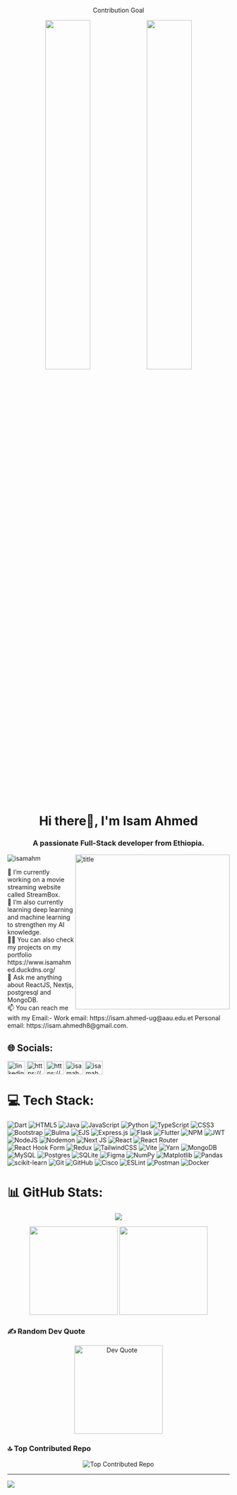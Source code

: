 <p align="center">Contribution Goal</p>
<div align="center">
  <img src="https://github.com/user-attachments/assets/f02e3a82-865a-4ee6-be95-0d6e7635d00f" width="45%">
  <img src="https://i.redd.it/useo8hrsi6k91.png" width="45%">
</div>



<h1 align="center">Hi there👋, I'm Isam Ahmed</h1>
<h3 align="center">A passionate Full-Stack developer from Ethiopia.</h3>

<p align="left">
  <img
    src="https://media.licdn.com/dms/image/v2/D4E12AQGWZAOnLDRaQw/article-cover_image-shrink_600_2000/article-cover_image-shrink_600_2000/0/1656679844338?e=2147483647&v=beta&t=SQdrnHcfunUp3CIZMR-clLwQFjkIS9ShTlqTppgmlR0"
    alt="title"
    align="right"
    width="350" />
</p>


<p align="left">
  <img
    src="https://komarev.com/ghpvc/?username=isamahm&label=Profile%20views&color=0e75b6&style=flat"
    alt="isamahm"
  />
</p>
🔭 I’m currently working on a movie streaming website called StreamBox.<br>🌱 I’m also currently learning deep learning and machine learning to strengthen my AI knowledge.<br>👨‍💻 You can also check my projects on my portfolio https://www.isamahmed.duckdns.org/<br>💬 Ask me anything about ReactJS, Nextjs, postgresql and MongoDB.<br>📫 You can reach me with my Email:- Work email: https://isam.ahmed-ug@aau.edu.et Personal email: https://isam.ahmedh8@gmail.com.


## 🌐 Socials:

<p align="left">
  <a href="https://www.linkedin.com/in/isam-ahmed-b0b980306/" target="blank"
    ><img
      align="center"
      src="https://raw.githubusercontent.com/rahuldkjain/github-profile-readme-generator/master/src/images/icons/Social/linked-in-alt.svg"
      alt="linkedin.com/in/isam-ahmed-b0b980306"
      height="30"
      width="40"
  /></a>
  <a href="https://stackoverflow.com/users/29500925/isamahm" target="blank"
    ><img
      align="center"
      src="https://raw.githubusercontent.com/rahuldkjain/github-profile-readme-generator/master/src/images/icons/Social/stack-overflow.svg"
      alt="https://stackoverflow.com/users/29500925/isamahm"
      height="30"
      width="40"
  /></a>
  <a href="https://www.kaggle.com/isamahm" target="blank"
    ><img
      align="center"
      src="https://raw.githubusercontent.com/rahuldkjain/github-profile-readme-generator/master/src/images/icons/Social/kaggle.svg"
      alt="https://www.kaggle.com/isamahm"
      height="30"
      width="40"
  /></a>
  <a href="https://www.hackerrank.com/isamahm" target="blank"
    ><img
      align="center"
      src="https://raw.githubusercontent.com/rahuldkjain/github-profile-readme-generator/master/src/images/icons/Social/hackerrank.svg"
      alt="isamahm"
      height="30"
      width="40"
  /></a>
  <a href="https://www.leetcode.com/isamahm" target="blank"
    ><img
      align="center"
      src="https://raw.githubusercontent.com/rahuldkjain/github-profile-readme-generator/master/src/images/icons/Social/leet-code.svg"
      alt="isamahm"
      height="30"
      width="40"
  /></a>
</p>

# 💻 Tech Stack:
![Dart](https://img.shields.io/badge/dart-%230175C2.svg?style=for-the-badge&logo=dart&logoColor=white) ![HTML5](https://img.shields.io/badge/html5-%23E34F26.svg?style=for-the-badge&logo=html5&logoColor=white) ![Java](https://img.shields.io/badge/java-%23ED8B00.svg?style=for-the-badge&logo=openjdk&logoColor=white) ![JavaScript](https://img.shields.io/badge/javascript-%23323330.svg?style=for-the-badge&logo=javascript&logoColor=%23F7DF1E) ![Python](https://img.shields.io/badge/python-3670A0?style=for-the-badge&logo=python&logoColor=ffdd54) ![TypeScript](https://img.shields.io/badge/typescript-%23007ACC.svg?style=for-the-badge&logo=typescript&logoColor=white) ![CSS3](https://img.shields.io/badge/css3-%231572B6.svg?style=for-the-badge&logo=css3&logoColor=white) ![Bootstrap](https://img.shields.io/badge/bootstrap-%238511FA.svg?style=for-the-badge&logo=bootstrap&logoColor=white) ![Bulma](https://img.shields.io/badge/bulma-00D0B1?style=for-the-badge&logo=bulma&logoColor=white) ![EJS](https://img.shields.io/badge/ejs-%23B4CA65.svg?style=for-the-badge&logo=ejs&logoColor=black) ![Express.js](https://img.shields.io/badge/express.js-%23404d59.svg?style=for-the-badge&logo=express&logoColor=%2361DAFB) ![Flask](https://img.shields.io/badge/flask-%23000.svg?style=for-the-badge&logo=flask&logoColor=white) ![Flutter](https://img.shields.io/badge/Flutter-%2302569B.svg?style=for-the-badge&logo=Flutter&logoColor=white) ![NPM](https://img.shields.io/badge/NPM-%23CB3837.svg?style=for-the-badge&logo=npm&logoColor=white) ![JWT](https://img.shields.io/badge/JWT-black?style=for-the-badge&logo=JSON%20web%20tokens) ![NodeJS](https://img.shields.io/badge/node.js-6DA55F?style=for-the-badge&logo=node.js&logoColor=white) ![Nodemon](https://img.shields.io/badge/NODEMON-%23323330.svg?style=for-the-badge&logo=nodemon&logoColor=%BBDEAD) ![Next JS](https://img.shields.io/badge/Next-black?style=for-the-badge&logo=next.js&logoColor=white) ![React](https://img.shields.io/badge/react-%2320232a.svg?style=for-the-badge&logo=react&logoColor=%2361DAFB) ![React Router](https://img.shields.io/badge/React_Router-CA4245?style=for-the-badge&logo=react-router&logoColor=white) ![React Hook Form](https://img.shields.io/badge/React%20Hook%20Form-%23EC5990.svg?style=for-the-badge&logo=reacthookform&logoColor=white) ![Redux](https://img.shields.io/badge/redux-%23593d88.svg?style=for-the-badge&logo=redux&logoColor=white) ![TailwindCSS](https://img.shields.io/badge/tailwindcss-%2338B2AC.svg?style=for-the-badge&logo=tailwind-css&logoColor=white) ![Vite](https://img.shields.io/badge/vite-%23646CFF.svg?style=for-the-badge&logo=vite&logoColor=white) ![Yarn](https://img.shields.io/badge/yarn-%232C8EBB.svg?style=for-the-badge&logo=yarn&logoColor=white) ![MongoDB](https://img.shields.io/badge/MongoDB-%234ea94b.svg?style=for-the-badge&logo=mongodb&logoColor=white) ![MySQL](https://img.shields.io/badge/mysql-4479A1.svg?style=for-the-badge&logo=mysql&logoColor=white) ![Postgres](https://img.shields.io/badge/postgres-%23316192.svg?style=for-the-badge&logo=postgresql&logoColor=white) ![SQLite](https://img.shields.io/badge/sqlite-%2307405e.svg?style=for-the-badge&logo=sqlite&logoColor=white) ![Figma](https://img.shields.io/badge/figma-%23F24E1E.svg?style=for-the-badge&logo=figma&logoColor=white) ![NumPy](https://img.shields.io/badge/numpy-%23013243.svg?style=for-the-badge&logo=numpy&logoColor=white) ![Matplotlib](https://img.shields.io/badge/Matplotlib-%23ffffff.svg?style=for-the-badge&logo=Matplotlib&logoColor=black) ![Pandas](https://img.shields.io/badge/pandas-%23150458.svg?style=for-the-badge&logo=pandas&logoColor=white) ![scikit-learn](https://img.shields.io/badge/scikit--learn-%23F7931E.svg?style=for-the-badge&logo=scikit-learn&logoColor=white) ![Git](https://img.shields.io/badge/git-%23F05033.svg?style=for-the-badge&logo=git&logoColor=white) ![GitHub](https://img.shields.io/badge/github-%23121011.svg?style=for-the-badge&logo=github&logoColor=white) ![Cisco](https://img.shields.io/badge/cisco-%23049fd9.svg?style=for-the-badge&logo=cisco&logoColor=black) ![ESLint](https://img.shields.io/badge/ESLint-4B3263?style=for-the-badge&logo=eslint&logoColor=white) ![Postman](https://img.shields.io/badge/Postman-FF6C37?style=for-the-badge&logo=postman&logoColor=white) ![Docker](https://img.shields.io/badge/docker-%230db7ed.svg?style=for-the-badge&logo=docker&logoColor=white)
# 📊 GitHub Stats:

<p align="center">
  <a href="https://git.io/streak-stats">
    <img src="https://streak-stats.demolab.com?user=isamAhm&theme=highcontrast&hide_border=true&border_radius=15&sideNums=4F9DEB&sideLabels=4A3FEB&currStreakNum=0422EB" />
  </a>
</p>

<p align="center">
  <img src="https://github-readme-stats.vercel.app/api?username=isamAhm&theme=neon&hide_border=true&include_all_commits=false&count_private=false" height="200" />
  <img src="https://github-readme-stats.vercel.app/api/top-langs/?username=isamAhm&theme=neon&hide_border=true&include_all_commits=false&count_private=false&layout=compact" height="200" />
</p>

### ✍️ Random Dev Quote  

<div align="center">  
  <img src="https://quotes-github-readme.vercel.app/api?type=horizontal&theme=radical" alt="Dev Quote" height="200"/>  
</div>

  
### 🔝 Top Contributed Repo
<p align="center">
  <img src="https://github-contributor-stats.vercel.app/api?username=isamAhm&limit=5&theme=neon&combine_all_yearly_contributions=true" alt="Top Contributed Repo">
</p>



---
[![](https://visitcount.itsvg.in/api?id=isamAhm&icon=0&color=0)](https://visitcount.itsvg.in)

<!-- Proudly created with GPRM ( https://gprm.itsvg.in ) -->

